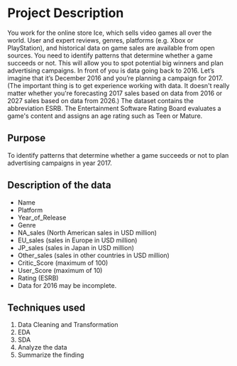 # Project Description

You work for the online store Ice, which sells video games all over the world.
User and expert reviews, genres, platforms (e.g. Xbox or PlayStation), and
historical data on game sales are available from open sources. You need to
identify patterns that determine whether a game succeeds or not. This will
allow you to spot potential big winners and plan advertising campaigns.
In front of you is data going back to 2016. Let’s imagine that it’s December
2016 and you’re planning a campaign for 2017.
(The important thing is to get experience working with data. It doesn't really
matter whether you're forecasting 2017 sales based on data from 2016 or
2027 sales based on data from 2026.)
The dataset contains the abbreviation ESRB. The Entertainment Software
Rating Board evaluates a game's content and assigns an age rating such as
Teen or Mature.

## Purpose

To identify patterns that determine whether a game succeeds or not to plan advertising campaigns in year 2017.

## Description of the data

+ Name
+ Platform
+ Year_of_Release
+ Genre
+ NA_sales (North American sales in USD million)
+ EU_sales (sales in Europe in USD million)
+ JP_sales (sales in Japan in USD million)
+ Other_sales (sales in other countries in USD million)
+ Critic_Score (maximum of 100)
+ User_Score (maximum of 10)
+ Rating (ESRB)
+ Data for 2016 may be incomplete.

## Techniques used
1. Data Cleaning and Transformation
2. EDA
3. SDA
4. Analyze the data
5. Summarize the finding

